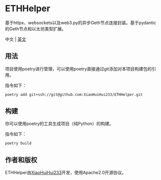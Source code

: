 # ETHHelper

基于httpx、websockets以及web3.py的异步Geth节点连接封装。基于pydantic的Geth节点和以太坊类型扩展。

中文 | [英文](README.md)

## 用法

项目使用poetry进行管理，可以使用poetry直接通过git添加对本项目构建包的引用。

指令如下：

```bash
poetry add git+ssh://git@github.com:XiaoHuiHui233/ETHHelper.git
```

## 构建

你可以使用poetry的工具生成项目（纯Python）的构建。

指令如下：

```bash
poetry build
```

## 作者和版权

ETHHelper由[XiaoHuiHui233](https://github.com/XiaoHuiHui233/)开发，使用Apache2.0开源协议。
